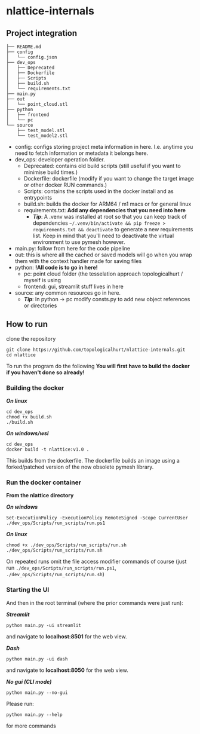 # nlattice-internals

## Project integration

```
├── README.md
├── config
│   └── config.json
├── dev_ops
│   ├── Deprecated
│   ├── Dockerfile
│   ├── Scripts
│   ├── build.sh
│   └── requirements.txt
├── main.py
├── out
│   └── point_cloud.stl
├── python
│   ├── frontend
│   └── pc
└── source
    ├── test_model.stl
    └── test_model2.stl
```

- config: configs storing project meta information in here. I.e. anytime you need to fetch information or metadata it belongs here.
- dev_ops: developer operation folder.
  - Deprecated: contains old build scripts (still useful if you want to minimise build times.)
  - Dockerfile: dockerfile (modify if you want to change the target image or other docker RUN commands.)
  - Scripts: contains the scripts used in the docker install and as entrypoints
  - build.sh: builds the docker for ARM64 / m1 macs or for general linux
  - requirements.txt: **Add any dependencies that you need into here**
    - ***Tip***: A .venv was installed at root so that you can keep track of dependencies ```~/.venv/bin/activate && pip freeze > requirements.txt && deactivate``` to generate a new requirements     list. Keep in mind that you'll need to deactivate the virtual environment to use pymesh however.
- main.py: follow from here for the code pipeline
- out: this is where all the cached or saved models will go when you wrap them with the context handler made for saving files
- python: **!All code is to go in here!**
    - pc: point cloud folder (the tesselation approach topologicalhurt / myself is using
    - frontend: gui, streamlit stuff lives in here
- source: any common resources go in here.
    - ***Tip***: In python -> pc modify consts.py to add new object references or directories

## How to run 

clone the repository
```
git clone https://github.com/topologicalhurt/nlattice-internals.git
cd nlattice
```

To run the program do the following **You will first have to build the docker if you haven't done so already!**

### Building the docker

***On linux***
```
cd dev_ops
chmod +x build.sh
./build.sh
```

***On windows/wsl***
```
cd dev_ops
docker build -t nlattice:v1.0 .
```

This builds from the dockerfile. The dockerfile builds an image using a forked/patched version of the now obsolete pymesh library.

### Run the docker container
**From the nlattice directory**

***On windows*** 
```
Set-ExecutionPolicy -ExecutionPolicy RemoteSigned -Scope CurrentUser
./dev_ops/Scripts/run_scripts/run.ps1
```

***On linux***
```
chmod +x ./dev_ops/Scripts/run_scripts/run.sh
./dev_ops/Scripts/run_scripts/run.sh
```

On repeated runs omit the file access modifier commands of course (just run ```./dev_ops/Scripts/run_scripts/run.ps1```, ```./dev_ops/Scripts/run_scripts/run.sh```)

### Starting the UI

And then in the root terminal (where the prior commands were just run):

***Streamlit***
```
python main.py -ui streamlit
```
and navigate to **localhost:8501** for the web view.

***Dash***
```
python main.py -ui dash
```
and navigate to **localhost:8050** for the web view.

***No gui (CLI mode)***
```
python main.py --no-gui
```

Please run:
```
python main.py --help
```
for more commands

